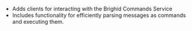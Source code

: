 - Adds clients for interacting with the Brighid Commands Service
- Includes functionality for efficiently parsing messages as commands and executing them.
